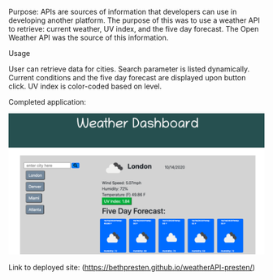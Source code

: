 Purpose:
APIs are sources of information that developers can use in developing another platform. The purpose of this was to use a weather API to retrieve: current weather, UV index, and the five day forecast. The Open Weather API was the source of this information.

Usage

User can retrieve data for cities. Search parameter is listed dynamically. Current conditions and the five day forecast are displayed upon button click. UV index is color-coded based on level.

Completed application:

![WeatherAPI](./assets/weatherapi.png)

Link to deployed site: (https://bethpresten.github.io/weatherAPI-presten/)
